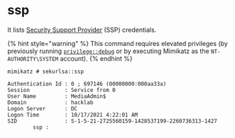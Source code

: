 # ssp

It lists [Security Support Provider](https://docs.microsoft.com/en-us/windows-server/security/windows-authentication/security-support-provider-interface-architecture) (SSP) credentials.

{% hint style="warning" %}
This command requires elevated privileges (by previously running [`privilege::debug`](../privilege/debug.md) or by executing Mimikatz as the `NT-AUTHORITY\SYSTEM` account).
{% endhint %}

```
mimikatz # sekurlsa::ssp

Authentication Id : 0 ; 697146 (00000000:000aa33a)
Session           : Service from 0
User Name         : MediaAdmin$
Domain            : hacklab
Logon Server      : DC
Logon Time        : 10/17/2021 4:22:01 AM
SID               : S-1-5-21-2725560159-1428537199-2260736313-1427
        ssp :
```

